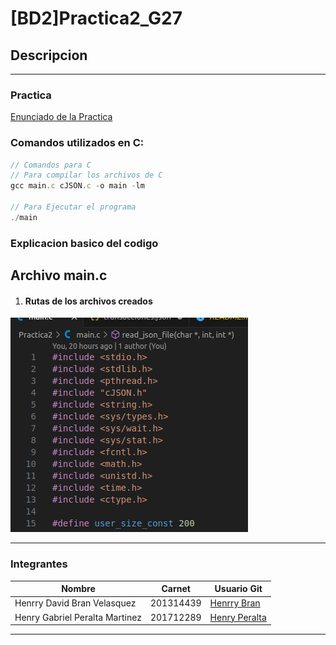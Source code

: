 # [BD2]Practica2_G27

## Descripcion 
___
### Practica
[Enunciado de la Practica](./Img/Enunciado%20Practica%202%20-%20Junio.pdf)


### Comandos utilizados en C:
```javascript
// Comandos para C
// Para compilar los archivos de C
gcc main.c cJSON.c -o main -lm

// Para Ejecutar el programa 
./main
```

### Explicacion basico del codigo

## Archivo main.c

1. #### Rutas de los archivos creados

![1](./Img/1.png)



___
### Integrantes
| Nombre | Carnet | Usuario Git |
|----------|----------|----------|
| Henrry David Bran Velasquez | 201314439 | [Henrry Bran](https://github.com/HenrryBran-Hub) |
| Henry Gabriel Peralta Martinez  | 201712289 | [Henry Peralta](https://github.com/HenryPeralta) |
___

